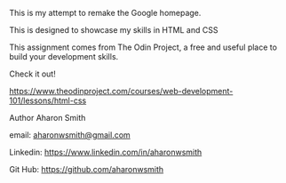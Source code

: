 This is my attempt to remake the Google homepage.

This is designed to showcase my skills in HTML and CSS

This assignment comes from The Odin Project, a free and useful place to build your development skills.

Check it out!

https://www.theodinproject.com/courses/web-development-101/lessons/html-css

Author Aharon Smith

email: aharonwsmith@gmail.com

Linkedin: https://www.linkedin.com/in/aharonwsmith

Git Hub: https://github.com/aharonwsmith
